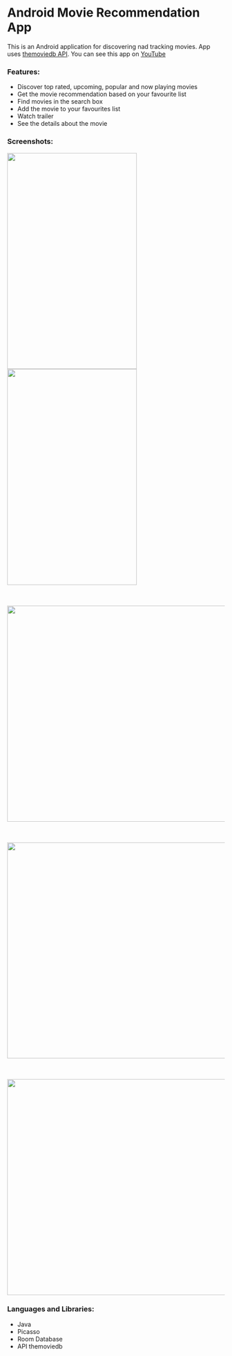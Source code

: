 # Android Movie Recommendation App

This is an Android application for discovering nad tracking movies. App uses [themoviedb API](https://www.themoviedb.org/documentation/api).
You can see this app on [YouTube](https://youtu.be/J0Gx6KGMOIs)

### Features: 
- Discover top rated, upcoming, popular and now playing movies
- Get the movie recommendation based on your favourite list
- Find movies in the search box
- Add the movie to your favourites list
- Watch trailer
- See the details about the movie

### Screenshots: 
<img src="https://user-images.githubusercontent.com/50593682/104648971-4106d180-56b4-11eb-9c98-68fc432ee3cb.png" width="300" height="500"> <img src="https://user-images.githubusercontent.com/50593682/104648979-43692b80-56b4-11eb-8744-8c396ccd6eed.png" width="300" height="500">

<br /><br />
<img src="https://user-images.githubusercontent.com/50593682/104648978-42d09500-56b4-11eb-869d-731eab868c44.png" width="550" height="500">

<br /><br />
<img src="https://user-images.githubusercontent.com/50593682/104648976-42d09500-56b4-11eb-9812-eb78d8af8260.png" width="550" height="500">

<br /><br />
<img src="https://user-images.githubusercontent.com/50593682/104648973-4237fe80-56b4-11eb-8180-6b29ad741d9e.png" width="550" height="500">




### Languages and Libraries:
- Java
- Picasso
- Room Database
- API themoviedb
































